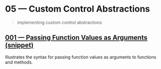 # 05 &mdash; Custom Control Abstractions
> implementing custom control abstractions

## [001 &mdash; Passing Function Values as Arguments (snippet)](./001-snippet-passing-functions-as-args)
Illustrates the syntax for passing function values as arguments to functions and methods.

